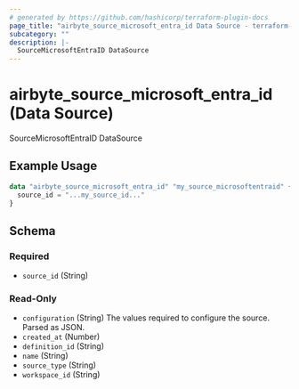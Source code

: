 ```yaml
---
# generated by https://github.com/hashicorp/terraform-plugin-docs
page_title: "airbyte_source_microsoft_entra_id Data Source - terraform-provider-airbyte"
subcategory: ""
description: |-
  SourceMicrosoftEntraID DataSource
---
```


# airbyte_source_microsoft_entra_id (Data Source)

SourceMicrosoftEntraID DataSource

## Example Usage

```terraform
data "airbyte_source_microsoft_entra_id" "my_source_microsoftentraid" {
  source_id = "...my_source_id..."
}
```

<!-- schema generated by tfplugindocs -->
## Schema

### Required

- `source_id` (String)

### Read-Only

- `configuration` (String) The values required to configure the source. Parsed as JSON.
- `created_at` (Number)
- `definition_id` (String)
- `name` (String)
- `source_type` (String)
- `workspace_id` (String)
